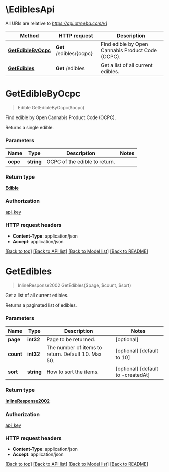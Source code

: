 # \EdiblesApi

All URIs are relative to *https://api.otreeba.com/v1*

Method | HTTP request | Description
------------- | ------------- | -------------
[**GetEdibleByOcpc**](EdiblesApi.md#GetEdibleByOcpc) | **Get** /edibles/{ocpc} | Find edible by Open Cannabis Product Code (OCPC).
[**GetEdibles**](EdiblesApi.md#GetEdibles) | **Get** /edibles | Get a list of all current edibles.


# **GetEdibleByOcpc**
> Edible GetEdibleByOcpc($ocpc)

Find edible by Open Cannabis Product Code (OCPC).

Returns a single edible.


### Parameters

Name | Type | Description  | Notes
------------- | ------------- | ------------- | -------------
 **ocpc** | **string**| OCPC of the edible to return. | 

### Return type

[**Edible**](Edible.md)

### Authorization

[api_key](../README.md#api_key)

### HTTP request headers

 - **Content-Type**: application/json
 - **Accept**: application/json

[[Back to top]](#) [[Back to API list]](../README.md#documentation-for-api-endpoints) [[Back to Model list]](../README.md#documentation-for-models) [[Back to README]](../README.md)

# **GetEdibles**
> InlineResponse2002 GetEdibles($page, $count, $sort)

Get a list of all current edibles.

Returns a paginated list of edibles.


### Parameters

Name | Type | Description  | Notes
------------- | ------------- | ------------- | -------------
 **page** | **int32**| Page to be returned. | [optional] 
 **count** | **int32**| The number of items to return. Default 10. Max 50. | [optional] [default to 10]
 **sort** | **string**| How to sort the items. | [optional] [default to -createdAt]

### Return type

[**InlineResponse2002**](inline_response_200_2.md)

### Authorization

[api_key](../README.md#api_key)

### HTTP request headers

 - **Content-Type**: application/json
 - **Accept**: application/json

[[Back to top]](#) [[Back to API list]](../README.md#documentation-for-api-endpoints) [[Back to Model list]](../README.md#documentation-for-models) [[Back to README]](../README.md)

